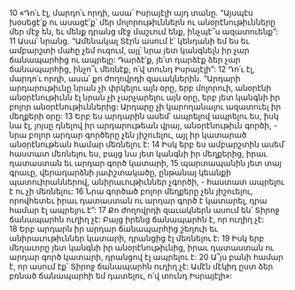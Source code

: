10 «Դո՛ւ էլ, մարդո՛ւ որդի, ասա՛ Իսրայէլի այդ տանը. “Այսպէս խօսեցէ՛ք ու ասացէ՛ք՝ մեր մոլորութիւններն ու անօրէնութիւնները մեր մէջ են, եւ մենք դրանց մէջ մաշւում ենք, ինչպէ՞ս ազատուենք”: 11 Ասա՛ նրանց. “Ամենակալ Տէրն ասում է՝ կենդանի եմ ես եւ ամբարշտի մահը չեմ ուզում, այլ՝ նրա յետ կանգնելն իր չար ճանապարհից ու ապրելը: Դարձէ՛ք, յե՛տ դարձէք ձեր չար ճանապարհից, ինչո՞ւ մեռնէք, ո՛վ տունդ Իսրայէլի”:
12 Դո՛ւ էլ, մարդո՛ւ որդի, ասա՛ քո ժողովրդի զաւակներին. “Արդարի արդարութիւնը նրան չի փրկելու այն օրը, երբ մոլորուի, անօրէնի անօրէնութիւնն էլ նրան չի չարչարելու այն օրը, երբ յետ կանգնի իր բոլոր անօրէնութիւններից: Արդարը չի կարողանալու ազատուել իր մեղքերի օրը: 13 Երբ ես արդարին ասեմ՝ ապրելով ապրելու ես, իսկ նա էլ, յոյսը դնելով իր արդարութեան վրայ, անօրէնութիւն գործի, - նրա բոլոր արդար գործերը չեն յիշուելու, այլ իր կատարած անօրէնութեան համար մեռնելու է: 14 Իսկ երբ ես ամբարշտին ասեմ՝ հաստատ մեռնելու ես, բայց նա յետ կանգնի իր մեղքերից, իրաւ դատաստան եւ արդար գործ կատարի, 15 պարտապանին յետ տայ գրաւը, վերադարձնի յափշտակածը, ընթանայ կեանքի պատուիրաններով, անիրաւութիւններ չգործի, - հաստատ ապրելու է ու չի մեռնելու: 16 Նրա գործած բոլոր մեղքերը չեն յիշուելու, որովհետեւ իրաւ դատաստան ու արդար գործ է կատարել, դրա համար էլ ապրելու է”:
17 Քո ժողովրդի զաւակներն ասում են՝ Տիրոջ ճանապարհն ուղիղ չէ: Բայց իրենց ճանապարհն է, որ ուղիղ չէ: 18 Երբ արդարն իր արդար ճանապարհից շեղուի եւ անիրաւութիւններ կատարի, դրանցից էլ մեռնելու է: 19 Իսկ երբ մեղաւորը յետ կանգնի իր անօրէնութիւնից, իրաւ դատաստան ու արդար գործ կատարի, դրանցով էլ ապրելու է: 20 Ա՞յս բանի համար է, որ ասում էք՝ Տիրոջ ճանապարհն ուղիղ չէ: Ամէն մէկիդ ըստ ձեր բռնած ճանապարհի եմ դատելու, ո՛վ տունդ Իսրայէլի»:
